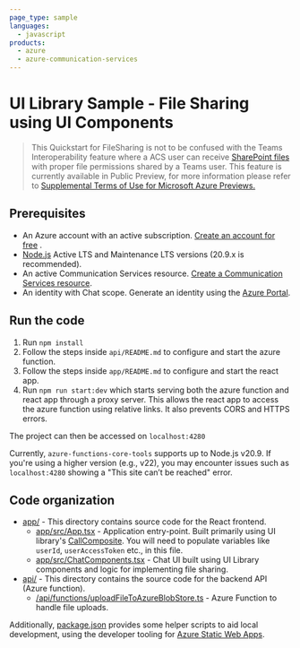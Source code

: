 ```yaml
---
page_type: sample
languages:
  - javascript
products:
  - azure
  - azure-communication-services
---
```


# UI Library Sample - File Sharing using UI Components

> This Quickstart for FileSharing is not to be confused with the Teams Interoperability feature where a ACS user can receive [SharePoint files](https://learn.microsoft.com/microsoft-365/solutions/microsoft-365-limit-sharing?view=o365-worldwide) with proper file permissions shared by a Teams user. This feature is currently available in Public Preview, for more information please refer to [Supplemental Terms of Use for Microsoft Azure Previews.](https://azure.microsoft.com/support/legal/preview-supplemental-terms/)

## Prerequisites

- An Azure account with an active subscription. [Create an account for free](https://azure.microsoft.com/free/?WT.mc_id=A261C142F) .
- [Node.js](https://nodejs.org/en/) Active LTS and Maintenance LTS versions (20.9.x is recommended).
- An active Communication Services resource. [Create a Communication Services resource](https://docs.microsoft.com/azure/communication-services/quickstarts/create-communication-resource).
- An identity with Chat scope. Generate an identity using the [Azure Portal](https://docs.microsoft.com/azure/communication-services/quickstarts/identity/quick-create-identity).

## Run the code

1. Run `npm install`
2. Follow the steps inside `api/README.md` to configure and start the azure function.
3. Follow the steps inside `app/README.md` to configure and start the react app.
4. Run `npm run start:dev` which starts serving both the azure function and react app through a proxy server. This allows the react app to access the azure function using relative links. It also prevents CORS and HTTPS errors.

The project can then be accessed on `localhost:4280`

Currently, `azure-functions-core-tools` supports up to Node.js v20.9. If you're using a higher version (e.g., v22), you may encounter issues such as `localhost:4280` showing a "This site can’t be reached" error.

## Code organization

- [app/](./app) - This directory contains source code for the React frontend.
  - [app/src/App.tsx](./app/src/App.tsx) - Application entry-point. Built primarily using UI library's [CallComposite](https://azure.github.io/communication-ui-library/?path=/story/composites-chatcomposite-basic-example--basic-example). You will need to populate variables like `userId`, `userAccessToken` etc., in this file.
  - [app/src/ChatComponents.tsx](./app/src/ChatComponents.tsx) - Chat UI built using UI Library components and logic for implementing file sharing.
- [api/](./api) - This directory contains the source code for the backend API (Azure function).
  - [/api/functions/uploadFileToAzureBlobStore.ts](./api/functions/uploadFileToAzureBlobStore.ts) - Azure Function to handle file uploads.

Additionally, [package.json](./package.json) provides some helper scripts to aid local development, using the developer tooling for [Azure Static Web Apps](https://docs.microsoft.com/azure/static-web-apps/).
